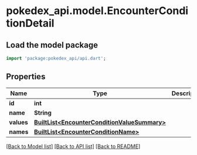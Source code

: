# pokedex_api.model.EncounterConditionDetail

## Load the model package
```dart
import 'package:pokedex_api/api.dart';
```

## Properties
Name | Type | Description | Notes
------------ | ------------- | ------------- | -------------
**id** | **int** |  | 
**name** | **String** |  | 
**values** | [**BuiltList&lt;EncounterConditionValueSummary&gt;**](EncounterConditionValueSummary.md) |  | 
**names** | [**BuiltList&lt;EncounterConditionName&gt;**](EncounterConditionName.md) |  | 

[[Back to Model list]](../README.md#documentation-for-models) [[Back to API list]](../README.md#documentation-for-api-endpoints) [[Back to README]](../README.md)


